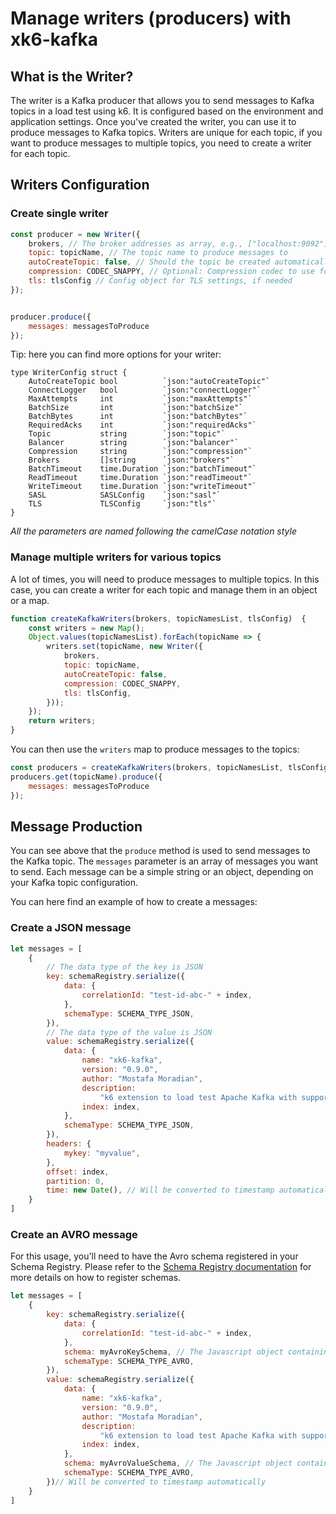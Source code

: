 # Manage writers (producers) with xk6-kafka

## What is the Writer?

The writer is a Kafka producer that allows you to send messages to Kafka topics in a load test using k6. It is configured based on the environment and application settings.
Once you've created the writer, you can use it to produce messages to Kafka topics.
Writers are unique for each topic, if you want to produce messages to multiple topics, you need to create a writer for each topic.

## Writers Configuration
### Create single writer
```javascript
const producer = new Writer({
    brokers, // The broker addresses as array, e.g., ["localhost:9092"]
    topic: topicName, // The topic name to produce messages to
    autoCreateTopic: false, // Should the topic be created automatically if it doesn't exist?
    compression: CODEC_SNAPPY, // Optional: Compression codec to use for messages
    tls: tlsConfig // Config object for TLS settings, if needed
});


producer.produce({
    messages: messagesToProduce
});
```

Tip: here you can find more options for your writer:

```golang
type WriterConfig struct {
	AutoCreateTopic bool          `json:"autoCreateTopic"`
	ConnectLogger   bool          `json:"connectLogger"`
	MaxAttempts     int           `json:"maxAttempts"`
	BatchSize       int           `json:"batchSize"`
	BatchBytes      int           `json:"batchBytes"`
	RequiredAcks    int           `json:"requiredAcks"`
	Topic           string        `json:"topic"`
	Balancer        string        `json:"balancer"`
	Compression     string        `json:"compression"`
	Brokers         []string      `json:"brokers"`
	BatchTimeout    time.Duration `json:"batchTimeout"`
	ReadTimeout     time.Duration `json:"readTimeout"`
	WriteTimeout    time.Duration `json:"writeTimeout"`
	SASL            SASLConfig    `json:"sasl"`
	TLS             TLSConfig     `json:"tls"`
}
```

_All the parameters are named following the camelCase notation style_


### Manage multiple writers for various topics
A lot of times, you will need to produce messages to multiple topics. In this case, you can create a writer for each topic and manage them in an object or a map.
```javascript
function createKafkaWriters(brokers, topicNamesList, tlsConfig)  {
    const writers = new Map();
    Object.values(topicNamesList).forEach(topicName => {
        writers.set(topicName, new Writer({
            brokers,
            topic: topicName,
            autoCreateTopic: false,
            compression: CODEC_SNAPPY,
            tls: tlsConfig,
        }));
    });
    return writers;
}
```
You can then use the `writers` map to produce messages to the topics:
```javascript
const producers = createKafkaWriters(brokers, topicNamesList, tlsConfig);
producers.get(topicName).produce({
    messages: messagesToProduce
});
```

## Message Production

You can see above that the `produce` method is used to send messages to the Kafka topic. 
The `messages` parameter is an array of messages you want to send. 
Each message can be a simple string or an object, depending on your Kafka topic configuration.

You can here find an example of how to create a messages:

### Create a JSON message

```javascript
let messages = [
    {
        // The data type of the key is JSON
        key: schemaRegistry.serialize({
            data: {
                correlationId: "test-id-abc-" + index,
            },
            schemaType: SCHEMA_TYPE_JSON,
        }),
        // The data type of the value is JSON
        value: schemaRegistry.serialize({
            data: {
                name: "xk6-kafka",
                version: "0.9.0",
                author: "Mostafa Moradian",
                description:
                    "k6 extension to load test Apache Kafka with support for Avro messages",
                index: index,
            },
            schemaType: SCHEMA_TYPE_JSON,
        }),
        headers: {
            mykey: "myvalue",
        },
        offset: index,
        partition: 0,
        time: new Date(), // Will be converted to timestamp automatically
    }
]
```

### Create an AVRO message
For this usage, you'll need to have the Avro schema registered in your Schema Registry.
Please refer to the [Schema Registry documentation](./schema-registry.md) for more details on how to register schemas.
```javascript
let messages = [
    {
        key: schemaRegistry.serialize({
            data: {
                correlationId: "test-id-abc-" + index,
            },
            schema: myAvroKeySchema, // The Javascript object containing Avro schema for the key
            schemaType: SCHEMA_TYPE_AVRO,
        }),
        value: schemaRegistry.serialize({
            data: {
                name: "xk6-kafka",
                version: "0.9.0",
                author: "Mostafa Moradian",
                description:
                    "k6 extension to load test Apache Kafka with support for Avro messages",
                index: index,
            },
            schema: myAvroValueSchema, // The Javascript object containing Avro schema for the key
            schemaType: SCHEMA_TYPE_AVRO,
        })// Will be converted to timestamp automatically
    }
]
```
